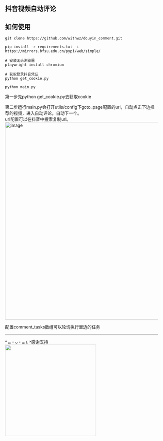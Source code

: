 ## 抖音视频自动评论

## 如何使用

```shell
git clone https://github.com/withwz/douyin_comment.git

pip install -r requirements.txt -i https://mirrors.bfsu.edu.cn/pypi/web/simple/

# 安装无头浏览器
playwright install chromium

# 获取登录抖音凭证
python get_cookie.py

python main.py
```

第一步先python get_cookie.py去获取cookie


第二步运行main.py会打开utils/config下goto_page配置的url，自动点击下边推荐的视频，进入自动评论，自动下一个。<br />
url配置可以在抖音中搜索复制url。<br />
<img width="648" alt="image" src="https://github.com/user-attachments/assets/00772528-bf7b-44d4-a389-1a98e7a3e8ab">

配置comment_tasks数组可以轮询执行里边的任务



--- 
^ ⑉・ᴗ・⑉ ૮ ˃感谢支持<br />
<img src="https://github.com/user-attachments/assets/8b12eac8-cb25-435d-b098-bd4de82f8777" width="300" />








